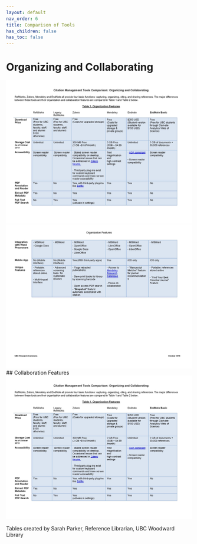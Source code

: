 ```yaml
---
layout: default
nav_order: 6
title: Comparison of Tools
has_children: false
has_toc: false
---
```

# Organizing and Collaborating

<img src="images/cmtable1.jpg" alt="Zoom toolbar" width="690"/>
<br/>
 

<img src="images/cmtable2.jpg" alt="Zoom toolbar" width="690"/>
 
<br/>
## Collaboration Features
<img src="images/cmtable1.jpg" alt="Zoom toolbar" width="690"/>

Tables created by Sarah Parker, Reference Librarian, UBC Woodward Library
